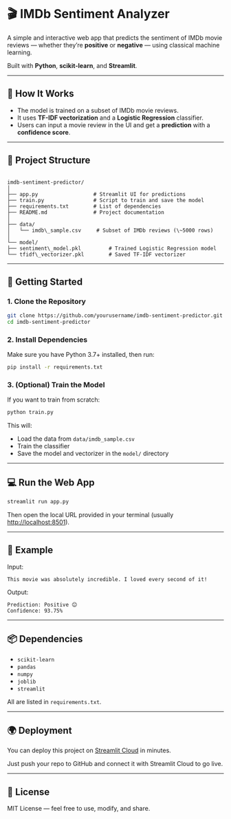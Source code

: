 # 🎬 IMDb Sentiment Analyzer

A simple and interactive web app that predicts the sentiment of IMDb movie reviews — whether they’re **positive** or **negative** — using classical machine learning.

Built with **Python**, **scikit-learn**, and **Streamlit**.

---

## 🧠 How It Works

- The model is trained on a subset of IMDb movie reviews.
- It uses **TF-IDF vectorization** and a **Logistic Regression** classifier.
- Users can input a movie review in the UI and get a **prediction** with a **confidence score**.

---

## 📁 Project Structure

```

imdb-sentiment-predictor/
│
├── app.py                  # Streamlit UI for predictions
├── train.py                # Script to train and save the model
├── requirements.txt        # List of dependencies
├── README.md               # Project documentation
│
├── data/
│   └── imdb\_sample.csv     # Subset of IMDb reviews (\~5000 rows)
│
└── model/
├── sentiment\_model.pkl         # Trained Logistic Regression model
└── tfidf\_vectorizer.pkl        # Saved TF-IDF vectorizer

````

---

## 🚀 Getting Started

### 1. Clone the Repository

```bash
git clone https://github.com/yourusername/imdb-sentiment-predictor.git
cd imdb-sentiment-predictor
````

### 2. Install Dependencies

Make sure you have Python 3.7+ installed, then run:

```bash
pip install -r requirements.txt
```

### 3. (Optional) Train the Model

If you want to train from scratch:

```bash
python train.py
```

This will:

* Load the data from `data/imdb_sample.csv`
* Train the classifier
* Save the model and vectorizer in the `model/` directory

---

## 💻 Run the Web App

```bash
streamlit run app.py
```

Then open the local URL provided in your terminal (usually [http://localhost:8501](http://localhost:8501)).

---

## 📝 Example

Input:

```
This movie was absolutely incredible. I loved every second of it!
```

Output:

```
Prediction: Positive 😊
Confidence: 93.75%
```

---

## 📦 Dependencies

* `scikit-learn`
* `pandas`
* `numpy`
* `joblib`
* `streamlit`

All are listed in `requirements.txt`.

---

## 🌍 Deployment

You can deploy this project on [Streamlit Cloud](https://share.streamlit.io/) in minutes.

Just push your repo to GitHub and connect it with Streamlit Cloud to go live.

---

## 📜 License

MIT License — feel free to use, modify, and share.



